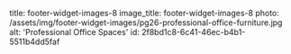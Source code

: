 title: footer-widget-images-8
image_title: footer-widget-images-8
photo: /assets/img/footer-widget-images/pg26-professional-office-furniture.jpg
alt: 'Professional Office Spaces'
id: 2f8bd1c8-6c41-46ec-b4b1-5511b4dd5faf
